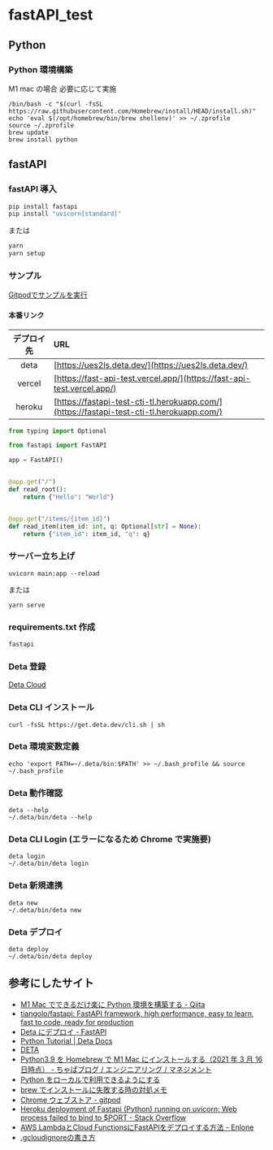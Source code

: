 # fastAPI_test

## Python

### Python 環境構築

M1 mac の場合 必要に応じて実施

```
/bin/bash -c "$(curl -fsSL https://raw.githubusercontent.com/Homebrew/install/HEAD/install.sh)"
echo 'eval $(/opt/homebrew/bin/brew shellenv)' >> ~/.zprofile
source ~/.zprofile
brew update
brew install python
```

## fastAPI

### fastAPI 導入

```bash
pip install fastapi
pip install "uvicorn[standard]"
```

または

```bash
yarn
yarn setup
```

### サンプル

<a title="Gitpod" href="https://gitpod.io/#https://github.com/cti1650/fastAPI_test" target="_blank" class="btn btn-primary">Gitpodでサンプルを実行</a>

#### 本番リンク

|デプロイ先|URL|
|:-:|:-|
|deta|[https://ues2ls.deta.dev/](https://ues2ls.deta.dev/)|
|vercel|[https://fast-api-test.vercel.app/](https://fast-api-test.vercel.app/)|
|heroku|[https://fastapi-test-cti-tl.herokuapp.com/](https://fastapi-test-cti-tl.herokuapp.com/)

```python
from typing import Optional

from fastapi import FastAPI

app = FastAPI()


@app.get("/")
def read_root():
    return {"Hello": "World"}


@app.get("/items/{item_id}")
def read_item(item_id: int, q: Optional[str] = None):
    return {"item_id": item_id, "q": q}
```

### サーバー立ち上げ

```
uvicorn main:app --reload
```

または

```
yarn serve
```

### requirements.txt 作成

```plane:requirements.txt
fastapi
```

### Deta 登録

[Deta Cloud](https://www.deta.sh/?ref=fastapi)

### Deta CLI インストール

```
curl -fsSL https://get.deta.dev/cli.sh | sh
```

### Deta 環境変数定義

```
echo 'export PATH=~/.deta/bin:$PATH' >> ~/.bash_profile && source ~/.bash_profile
```

### Deta 動作確認

```
deta --help
~/.deta/bin/deta --help
```

### Deta CLI Login (エラーになるため Chrome で実施要)

```
deta login
~/.deta/bin/deta login
```

### Deta 新規連携

```
deta new
~/.deta/bin/deta new
```

### Deta デプロイ

```
deta deploy
~/.deta/bin/deta deploy
```

## 参考にしたサイト

- [M1 Mac でできるだけ楽に Python 環境を構築する - Qiita](https://qiita.com/C2_now/items/c85be2ffeacd61cc7207)
- [tiangolo/fastapi: FastAPI framework, high performance, easy to learn, fast to code, ready for production](https://github.com/tiangolo/fastapi)
- [Deta にデプロイ - FastAPI](https://fastapi.tiangolo.com/ja/deployment/deta/)
- [Python Tutorial | Deta Docs](https://docs.deta.sh/docs/base/py_tutorial/?ref=fastapi)
- [DETA](https://web.deta.sh/home/cti1650/default/micros)
- [Python3.9 を Homebrew で M1 Mac にインストールする（2021 年 3 月 16 日時点） - ちゃぱブログ / エンジニアリング / マネジメント](https://as-chapa.hatenablog.com/entry/m1-python-install-20210316)
- [Python をローカルで利用できるようにする](https://zenn.dev/souq/articles/7d752c7a80c488cabd19)
- [brew でインストールに失敗する時の対処メモ](https://zenn.dev/souq/articles/3c0591a50f39269793c9)
- [Chrome ウェブストア - gitpod](https://chrome.google.com/webstore/search/gitpod?hl=ja)
- [Heroku deployment of Fastapi (Python) running on uvicorn: Web process failed to bind to $PORT - Stack Overflow](https://stackoverflow.com/questions/70608215/heroku-deployment-of-fastapi-python-running-on-uvicorn-web-process-failed-to)  
- [AWS LambdaとCloud FunctionsにFastAPIをデプロイする方法 - Enlone](https://lonesec.com/2020/09/12/deploy_to_functions_with_agraffe/)  
- [.gcloudignoreの書き方](https://zenn.dev/satohjohn/articles/11df180df878ac)  
